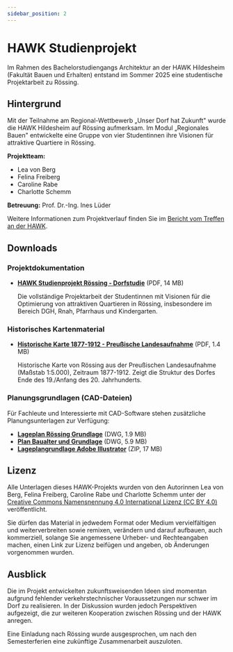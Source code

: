 ```yaml
---
sidebar_position: 2
---
```


# HAWK Studienprojekt

Im Rahmen des Bachelorstudiengangs Architektur an der HAWK Hildesheim (Fakultät Bauen und Erhalten) entstand im Sommer 2025 eine studentische Projektarbeit zu Rössing.

## Hintergrund

Mit der Teilnahme am Regional-Wettbewerb „Unser Dorf hat Zukunft" wurde die HAWK Hildesheim auf Rössing aufmerksam. Im Modul „Regionales Bauen" entwickelte eine Gruppe von vier Studentinnen ihre Visionen für attraktive Quartiere in Rössing.

**Projektteam:**
- Lea von Berg
- Felina Freiberg
- Caroline Rabe
- Charlotte Schemm

**Betreuung:** Prof. Dr.-Ing. Ines Lüder

Weitere Informationen zum Projektverlauf finden Sie im [Bericht vom Treffen an der HAWK](/berichte/2025/08/05/hawk-treffen).

## Downloads

### Projektdokumentation

- **[HAWK Studienprojekt Rössing - Dorfstudie](./studienprojekt-dorfstudie-roessing.pdf)** (PDF, 14 MB)

  Die vollständige Projektarbeit der Studentinnen mit Visionen für die Optimierung von attraktiven Quartieren in Rössing, insbesondere im Bereich DGH, Rnah, Pfarrhaus und Kindergarten.

### Historisches Kartenmaterial

- **[Historische Karte 1877-1912 - Preußische Landesaufnahme](./historische-karte-1877-1912.pdf)** (PDF, 1.4 MB)

  Historische Karte von Rössing aus der Preußischen Landesaufnahme (Maßstab 1:5.000), Zeitraum 1877-1912. Zeigt die Struktur des Dorfes Ende des 19./Anfang des 20. Jahrhunderts.

### Planungsgrundlagen (CAD-Dateien)

Für Fachleute und Interessierte mit CAD-Software stehen zusätzliche Planungsunterlagen zur Verfügung:

- **[Lageplan Rössing Grundlage](./lageplan-grundlage.dwg)** (DWG, 1.9 MB)
- **[Plan Baualter und Grundlage](./baualter-grundlage.dwg)** (DWG, 5.9 MB)
- **[Lageplangrundlage Adobe Illustrator](./lageplan-grundlage-illustrator.zip)** (ZIP, 17 MB)

## Lizenz

Alle Unterlagen dieses HAWK-Projekts wurden von den Autorinnen Lea von Berg, Felina Freiberg, Caroline Rabe und Charlotte Schemm unter der [Creative Commons Namensnennung 4.0 International Lizenz (CC BY 4.0)](https://creativecommons.org/licenses/by/4.0/deed.de) veröffentlicht.

Sie dürfen das Material in jedwedem Format oder Medium vervielfältigen und weiterverbreiten sowie remixen, verändern und darauf aufbauen, auch kommerziell, solange Sie angemessene Urheber- und Rechteangaben machen, einen Link zur Lizenz beifügen und angeben, ob Änderungen vorgenommen wurden.

## Ausblick

Die im Projekt entwickelten zukunftsweisenden Ideen sind momentan aufgrund fehlender verkehrstechnischer Voraussetzungen nur schwer im Dorf zu realisieren. In der Diskussion wurden jedoch Perspektiven aufgezeigt, die zur weiteren Kooperation zwischen Rössing und der HAWK anregen.

Eine Einladung nach Rössing wurde ausgesprochen, um nach den Semesterferien eine zukünftige Zusammenarbeit auszuloten.
